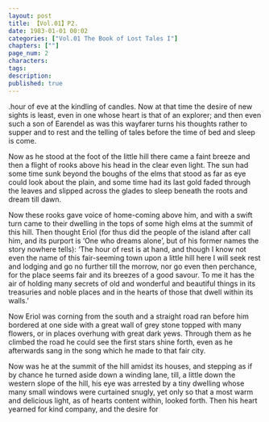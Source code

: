 ```yaml
---
layout: post
title: 【Vol.01】P2.
date: 1983-01-01 00:02
categories: ["Vol.01 The Book of Lost Tales I"]
chapters: [""]
page_num: 2
characters: 
tags: 
description: 
published: true
---
```


<p style="text-indent: 0;">
.hour of eve at the kindling of candles. Now at that time the desire of new sights is least, even in one whose heart is that of an explorer; and then even such a son of Earendel as was this wayfarer turns his thoughts rather to supper and to rest and the telling of tales before the time of bed and sleep is come.
</p>

Now as he stood at the foot of the little hill there came a faint breeze and then a flight of rooks above his head in the clear even light. The sun had some time sunk beyond the boughs of the elms that stood as far as eye could look about the plain, and some time had its last gold faded through the leaves and slipped across the glades to sleep beneath the roots and dream till dawn.

Now these rooks gave voice of home-coming above him, and with a swift turn came to their dwelling in the tops of some high elms at the summit of this hill. Then thought Eriol (for thus did the people of the island after call him, and its purport is ‘One who dreams alone’, but of his former names the story nowhere tells): ‘The hour of rest is at hand, and though I know not even the name of this fair-seeming town upon a little hill here I will seek rest and lodging and go no further till the morrow, nor go even then perchance, for the place seems fair and its breezes of a good savour. To me it has the air of holding many secrets of old and wonderful and beautiful things in its treasuries and noble places and in the hearts of those that dwell within its walls.’

Now Eriol was corning from the south and a straight road ran before him bordered at one side with a great wall of grey stone topped with many flowers, or in places overhung with great dark yews. Through them as he climbed the road he could see the first stars shine forth, even as he afterwards sang in the song which he made to that fair city.

Now was he at the summit of the hill amidst its houses, and stepping as if by chance he turned aside down a winding lane, till, a little down the western slope of the hill, his eye was arrested by a tiny dwelling whose many small windows were curtained snugly, yet only so that a most warm and delicious light, as of hearts content within, looked forth. Then his heart yearned for kind company, and the desire for


